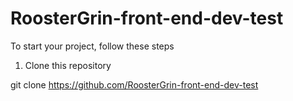 # RoosterGrin-front-end-dev-test
 
To start your project, follow these steps

1. Clone this repository 

git clone https://github.com/RoosterGrin-front-end-dev-test
